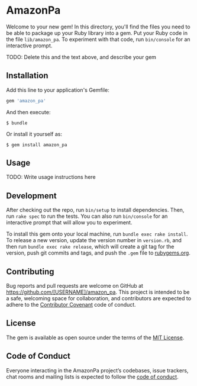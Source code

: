 # AmazonPa

Welcome to your new gem! In this directory, you'll find the files you need to be able to package up your Ruby library into a gem. Put your Ruby code in the file `lib/amazon_pa`. To experiment with that code, run `bin/console` for an interactive prompt.

TODO: Delete this and the text above, and describe your gem

## Installation

Add this line to your application's Gemfile:

```ruby
gem 'amazon_pa'
```

And then execute:

    $ bundle

Or install it yourself as:

    $ gem install amazon_pa

## Usage

TODO: Write usage instructions here

## Development

After checking out the repo, run `bin/setup` to install dependencies. Then, run `rake spec` to run the tests. You can also run `bin/console` for an interactive prompt that will allow you to experiment.

To install this gem onto your local machine, run `bundle exec rake install`. To release a new version, update the version number in `version.rb`, and then run `bundle exec rake release`, which will create a git tag for the version, push git commits and tags, and push the `.gem` file to [rubygems.org](https://rubygems.org).

## Contributing

Bug reports and pull requests are welcome on GitHub at https://github.com/[USERNAME]/amazon_pa. This project is intended to be a safe, welcoming space for collaboration, and contributors are expected to adhere to the [Contributor Covenant](http://contributor-covenant.org) code of conduct.

## License

The gem is available as open source under the terms of the [MIT License](https://opensource.org/licenses/MIT).

## Code of Conduct

Everyone interacting in the AmazonPa project’s codebases, issue trackers, chat rooms and mailing lists is expected to follow the [code of conduct](https://github.com/[USERNAME]/amazon_pa/blob/master/CODE_OF_CONDUCT.md).

